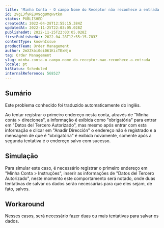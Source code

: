 ```yaml
---
title: 'Minha Conta - O campo Nome do Receptor não reconhece a entrada.'
id: 2Vg1JfyREUV9qgUMqHvtkn
status: PUBLISHED
createdAt: 2022-04-28T12:55:15.384Z
updatedAt: 2022-11-25T22:03:05.028Z
publishedAt: 2022-11-25T22:03:05.028Z
firstPublishedAt: 2022-04-28T12:55:15.783Z
contentType: knownIssue
productTeam: Order Management
author: 2mXZkbi0oi061KicTExNjo
tag: Order Management
slug: minha-conta-o-campo-nome-do-receptor-nao-reconhece-a-entrada
locale: pt
kiStatus: Scheduled
internalReference: 568527
---
```


## Sumário

<div class="alert alert-info">
  <p>Este problema conhecido foi traduzido automaticamente do inglês.</p>
</div>


Ao tentar registrar o primeiro endereço nesta conta, através de "Minha conta > direciones", a informação é exibida como "obrigatória" para entrar em "Datos del Tercero Autorizado", mas mesmo após entrar com esta informação e clicar em "Anadir Dirección" o endereço não é registrado e a mensagem de que é "obrigatória" é exibida novamente, somente após a segunda tentativa é o endereço salvo com sucesso.




## Simulação


Para simular este caso, é necessário registrar o primeiro endereço em "Minha Conta > Instruções", inserir as informações de "Datos del Tercero Autorizado", neste momento este comportamento será notado, onde duas tentativas de salvar os dados serão necessárias para que eles sejam, de fato, salvos.



## Workaround


Nesses casos, será necessário fazer duas ou mais tentativas para salvar os dados.

